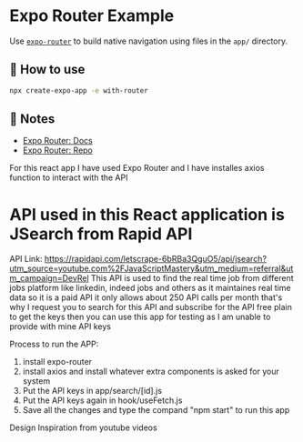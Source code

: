# Expo Router Example

Use [`expo-router`](https://expo.github.io/router) to build native navigation using files in the `app/` directory.

## 🚀 How to use

```sh
npx create-expo-app -e with-router
```

## 📝 Notes

- [Expo Router: Docs](https://expo.github.io/router)
- [Expo Router: Repo](https://github.com/expo/router)

For this react app I have used Expo Router and I have installes axios function to interact with the API

# API used in this React application is JSearch from Rapid API
API Link: https://rapidapi.com/letscrape-6bRBa3QguO5/api/jsearch?utm_source=youtube.com%2FJavaScriptMastery&utm_medium=referral&utm_campaign=DevRel
This API is used to find the real time job from different jobs platform like linkedin, indeed jobs and others as it maintaines real time data
 so it is a paid API it only allows about 250 API calls per month that's why I request you to search for this API and subscribe for the API free plain 
 to get the keys then you can use this app for testing as I am unable to provide with mine API keys

 Process to run the APP:
 1) install expo-router
 2) install axios and install whatever extra components is asked for your system
 3) Put the API keys in app/search/[id].js
 4) Put the API keys again in hook/useFetch.js
 5) Save all the changes and type the compand "npm start" to run this app

 Design Inspiration from youtube videos 
